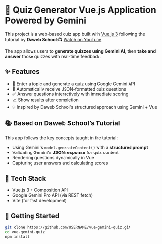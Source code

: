 # 🧠 Quiz Generator Vue.js Application Powered by Gemini

This project is a web-based quiz app built with [Vue.js 3](https://vuejs.org/) following the tutorial by **Daweb School**:📺 [Watch on YouTube](https://www.youtube.com/watch?v=jgjfMcKAqdA)

The app allows users to **generate quizzes using Gemini AI**, then **take and answer** those quizzes with real-time feedback.

## ✨ Features

- 🎯 Enter a topic and generate a quiz using Google Gemini API
- 📝 Automatically receive JSON-formatted quiz questions
- ✅ Answer questions interactively with immediate scoring
- 📈 Show results after completion
- 💡 Inspired by Daweb School's structured approach using Gemini + Vue

## 📚 Based on Daweb School’s Tutorial

This app follows the key concepts taught in the tutorial:
- Using Gemini's `model.generateContent()` with a **structured prompt**
- Validating Gemini's **JSON response** for quiz content
- Rendering questions dynamically in Vue
- Capturing user answers and calculating scores

## 🔧 Tech Stack

- Vue.js 3 + Composition API
- Google Gemini Pro API (via REST fetch)
- Vite (for fast development)

## 🚀 Getting Started

```bash
git clone https://github.com/USERNAME/vue-gemini-quiz.git
cd vue-gemini-quiz
npm install

